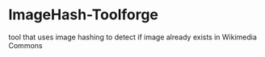 # ImageHash-Toolforge
tool that uses image hashing to detect if image already exists in Wikimedia Commons
